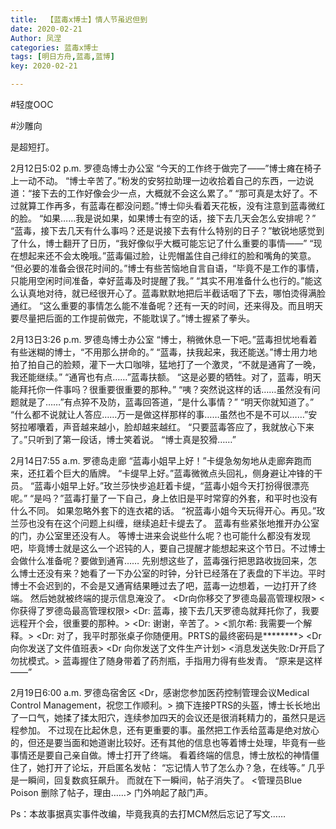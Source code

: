 ```yaml
---
title:  【蓝毒x博士】情人节虽迟但到
date: 2020-02-21
Author: 凤涅
categories: 蓝毒x博士
tags: [明日方舟,蓝毒,蓝博]
key: 2020-02-21

---
```


\#轻度OOC

\#沙雕向


是超短打。

2月12日5:02 p.m. 罗德岛博士办公室
“今天的工作终于做完了——”博士瘫在椅子上一动不动。
“博士辛苦了。”粉发的安努拉助理一边收拾着自己的东西，一边说道：“接下去的工作好像会少一点，大概就不会这么累了。”
“那可真是太好了。不过就算工作再多，有蓝毒在都没问题。”博士仰头看着天花板，没有注意到蓝毒微红的脸。
“如果……我是说如果，如果博士有空的话，接下去几天会怎么安排呢？”
“蓝毒，接下去几天有什么事吗？还是说接下去有什么特别的日子？”敏锐地感觉到了什么，博士翻开了日历，“我好像似乎大概可能忘记了什么重要的事情——”
“现在想起来还不会太晚哦。”蓝毒偏过脸，让兜帽盖住自己绯红的脸和嘴角的笑意。
“但必要的准备会很花时间的。”博士有些苦恼地自言自语，“毕竟不是工作的事情，只能用空闲时间准备，幸好蓝毒及时提醒了我。”
“其实不用准备什么也行的。”能这么认真地对待，就已经很开心了。蓝毒默默地把后半截话咽了下去，哪怕烫得满脸通红。
“这么重要的事情怎么能不准备呢？还有一天的时间，还来得及。而且明天要尽量把后面的工作提前做完，不能耽误了。”博士握紧了拳头。

2月13日3:26 p.m. 罗德岛博士办公室
“博士，稍微休息一下吧。”蓝毒担忧地看着有些迷糊的博士，“不用那么拼命的。”
“蓝毒，扶我起来，我还能送。”博士用力地拍了拍自己的脸颊，灌下一大口咖啡，猛地打了一个激灵，“不就是通宵了一晚，我还能继续。”
“通宵也有点……”蓝毒扶额。
“这是必要的牺牲。对了，蓝毒，明天能拜托你一件事吗？很重要很重要的那种。”
“咦？突然说这样的话……虽然没有问题就是了……”有点猝不及防，蓝毒回答道，“是什么事情？”
“明天你就知道了。”
“什么都不说就让人答应……万一是做这样那样的事……虽然也不是不可以……”安努拉嘟囔着，声音越来越小，脸却越来越红。
“只要蓝毒答应了，我就放心下来了。”只听到了第一段话，博士笑着说。
“博士真是狡猾……”

2月14日7:55 a.m. 罗德岛走廊
“蓝毒小姐早上好！”卡缇急匆匆地从走廊奔跑而来，还扛着个巨大的盾牌。
“卡缇早上好。”蓝毒微微点头回礼，侧身避让冲锋的干员。
“蓝毒小姐早上好。”玫兰莎快步追赶着卡缇，“蓝毒小姐今天打扮得很漂亮呢。”
“是吗？”蓝毒打量了一下自己，身上依旧是平时常穿的外套，和平时也没有什么不同。
如果忽略外套下的连衣裙的话。
“祝蓝毒小姐今天玩得开心。再见。”玫兰莎也没有在这个问题上纠缠，继续追赶卡缇去了。
蓝毒有些紧张地推开办公室的门，办公室里还没有人。
等博士进来会说些什么呢？也可能什么都没有发现吧，毕竟博士就是这么一个迟钝的人，要自己提醒才能想起来这个节日。不过博士会做什么准备呢？要做到通宵……
先别想这些了，蓝毒强行把思路收拢回来，怎么博士还没有来？她看了一下办公室的时钟，分针已经落在了表盘的下半边。平时博士不会迟到的，不会是又通宵结果睡过去了吧，蓝毒一边想着，一边打开了终端。
然后她就被终端的提示信息淹没了。
&lt;Dr向你移交了罗德岛最高管理权限&gt;
&lt;你获得了罗德岛最高管理权限&gt;
&lt;Dr: 蓝毒，接下去几天罗德岛就拜托你了，我要远程开个会，很重要的那种。&gt;
&lt;Dr: 谢谢，辛苦了。&gt;
&lt;凯尔希: 我需要一个解释。&gt;
&lt;Dr: 对了，我平时那张桌子你随便用。PRTS的最终密码是********&gt;
&lt;Dr 向你发送了文件值班表&gt;
&lt;Dr 向你发送了文件生产计划&gt;
&lt;消息发送失败:Dr开启了勿扰模式。&gt;
蓝毒握住了随身带着了药剂瓶，手指用力得有些发青。
“原来是这样——”

2月19日6:00 a.m. 罗德岛宿舍区
&lt;Dr，感谢您参加医药控制管理会议Medical Control Management，祝您工作顺利。&gt;
摘下连接PTRS的头盔，博士长长地出了一口气，她揉了揉太阳穴，连续参加四天的会议还是很消耗精力的，虽然只是远程参加。
不过现在比起休息，还有更重要的事。虽然把工作丢给蓝毒是绝对放心的，但还是要当面和她道谢比较好。还有其他的信息也等着博士处理，毕竟有一些事情还是要自己亲自做。博士打开了终端。
看着终端的信息，博士放松的神情僵住了，她打开了论坛，开启匿名发帖：
“忘记情人节了怎么办？急，在线等。”
几乎是一瞬间，回复数疯狂飙升。
而就在下一瞬间，帖子消失了。
&lt;管理员Blue Poison 删除了帖子，理由……&gt;
门外响起了敲门声。

Ps：本故事据真实事件改编，毕竟我真的去打MCM然后忘记了写文……